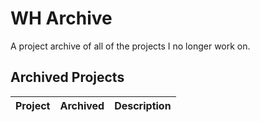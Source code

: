 # WH Archive
A project archive of all of the projects I no longer work on.

## Archived Projects

| Project | Archived | Description |
|-|-|-|
